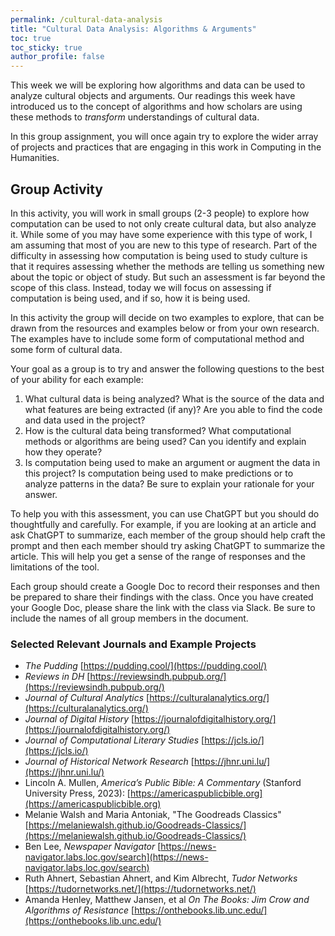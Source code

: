 ```yaml
---
permalink: /cultural-data-analysis
title: "Cultural Data Analysis: Algorithms & Arguments"
toc: true
toc_sticky: true
author_profile: false
---
```


This week we will be exploring how algorithms and data can be used to analyze cultural objects and arguments. Our readings this week have introduced us to the concept of algorithms and how scholars are using these methods to *transform* understandings of cultural data.

In this group assignment, you will once again try to explore the wider array of projects and practices that are engaging in this work in Computing in the Humanities.

## Group Activity

In this activity, you will work in small groups (2-3 people) to explore how computation can be used to not only create cultural data, but also analyze it. While some of you may have some experience with this type of work, I am assuming that most of you are new to this type of research. Part of the difficulty in assessing how computation is being used to study culture is that it requires assessing whether the methods are telling us something new about the topic or object of study. But such an assessment is far beyond the scope of this class. Instead, today we will focus on assessing if computation is being used, and if so, how it is being used.

In this activity the group will decide on two examples to explore, that can be drawn from the resources and examples below or from your own research. The examples have to include some form of computational method and some form of cultural data.

Your goal as a group is to try and answer the following questions to the best of your ability for each example:

1. What cultural data is being analyzed? What is the source of the data and what features are being extracted (if any)? Are you able to find the code and data used in the project?
2. How is the cultural data being transformed? What computational methods or algorithms are being used? Can you identify and explain how they operate?
3. Is computation being used to make an argument or augment the data in this project? Is computation being used to make predictions or to analyze patterns in the data? Be sure to explain your rationale for your answer.

To help you with this assessment, you can use ChatGPT but you should do thoughtfully and carefully. For example, if you are looking at an article and ask ChatGPT to summarize, each member of the group should help craft the prompt and then each member should try asking ChatGPT to summarize the article. This will help you get a sense of the range of responses and the limitations of the tool.

Each group should create a Google Doc to record their responses and then be prepared to share their findings with the class. Once you have created your Google Doc, please share the link with the class via Slack. Be sure to include the names of all group members in the document.

### Selected Relevant Journals and Example Projects

- *The Pudding* [https://pudding.cool/](https://pudding.cool/)
- *Reviews in DH* [https://reviewsindh.pubpub.org/](https://reviewsindh.pubpub.org/)
- *Journal of Cultural Analytics* [https://culturalanalytics.org/](https://culturalanalytics.org/)
- *Journal of Digital History* [https://journalofdigitalhistory.org/](https://journalofdigitalhistory.org/)
- *Journal of Computational Literary Studies* [https://jcls.io/](https://jcls.io/)
- *Journal of Historical Network Research* [https://jhnr.uni.lu/](https://jhnr.uni.lu/)
- Lincoln A. Mullen, *America’s Public Bible: A Commentary* (Stanford University Press, 2023): [https://americaspublicbible.org](https://americaspublicbible.org)
- Melanie Walsh and Maria Antoniak, "The Goodreads Classics" [https://melaniewalsh.github.io/Goodreads-Classics/](https://melaniewalsh.github.io/Goodreads-Classics/)
- Ben Lee, *Newspaper Navigator* [https://news-navigator.labs.loc.gov/search](https://news-navigator.labs.loc.gov/search)
- Ruth Ahnert, Sebastian Ahnert, and Kim Albrecht, *Tudor Networks* [https://tudornetworks.net/](https://tudornetworks.net/)
- Amanda Henley, Matthew Jansen, et al *On The Books: Jim Crow and Algorithms of Resistance* [https://onthebooks.lib.unc.edu/](https://onthebooks.lib.unc.edu/)
